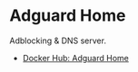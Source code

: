 # Adguard Home

Adblocking & DNS server.

- [Docker Hub: Adguard Home](https://hub.docker.com/r/adguard/adguardhome)

